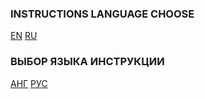 ### INSTRUCTIONS LANGUAGE CHOOSE

[EN](/INFO/en-readme.md)
[RU](/INFO/ru-readme.md)

### ВЫБОР ЯЗЫКА ИНСТРУКЦИИ

[АНГ](/INFO/en-readme.md)
[РУС](/INFO/ru-readme.md)